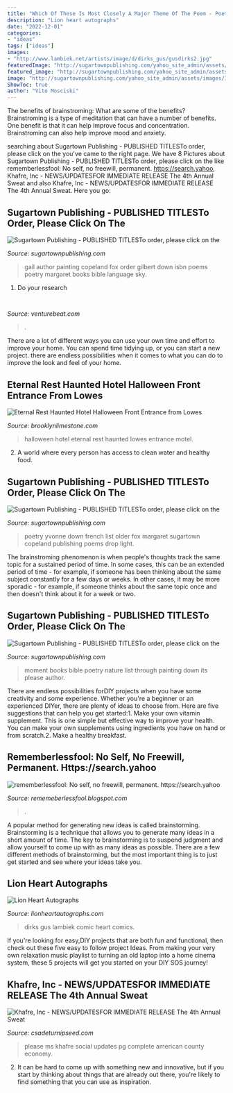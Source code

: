 ```yaml
---
title: "Which Of These Is Most Closely A Major Theme Of The Poem - Poetry Yvonne Down French List Older Fox Margaret Sugartown Copeland Publishing Poems Drop Light"
description: "Lion heart autographs"
date: "2022-12-01"
categories:
- "ideas"
tags: ["ideas"]
images:
- "http://www.lambiek.net/artists/image/d/dirks_gus/gusdirks2.jpg"
featuredImage: "http://sugartownpublishing.com/yahoo_site_admin/assets/images/Gail_Peterson_2.365170147_std.JPG"
featured_image: "http://sugartownpublishing.com/yahoo_site_admin/assets/images/It_Lasts_a_Moment_Horse_Final_Cover.336114602_std.jpg"
image: "http://sugartownpublishing.com/yahoo_site_admin/assets/images/It_Lasts_a_Moment_Horse_Final_Cover.336114602_std.jpg"
ShowToc: true
author: "Vito Mosciski"
---
```



The benefits of brainstroming: What are some of the benefits?
Brainstroming is a type of meditation that can have a number of benefits. One benefit is that it can help improve focus and concentration. Brainstroming can also help improve mood and anxiety.

	

		
searching about Sugartown Publishing - PUBLISHED TITLESTo order, please click on the you've came to the right page. We have 8 Pictures about Sugartown Publishing - PUBLISHED TITLESTo order, please click on the like rememberlessfool: No self, no freewill, permanent. https://search.yahoo, Khafre, Inc - NEWS/UPDATES﻿FOR IMMEDIATE RELEASE The 4th Annual Sweat and also Khafre, Inc - NEWS/UPDATES﻿FOR IMMEDIATE RELEASE The 4th Annual Sweat. Here you go:
		
    
## Sugartown Publishing - PUBLISHED TITLESTo Order, Please Click On The

<img loading=lazy src="http://sugartownpublishing.com/yahoo_site_admin/assets/images/Gail_Peterson_2.365170147_std.JPG" onerror="this.onerror=null;this.src='https://tse4.mm.bing.net/th?id=OIP.rRs6hsgxxAY3ieRqNp4HUAHaJ3&amp;pid=15.1';" alt="Sugartown Publishing - PUBLISHED TITLESTo order, please click on the">

_Source: sugartownpublishing.com_

>gail author painting copeland fox order gilbert down isbn poems poetry margaret books bible language sky. 

	

1. Do your research

    
## 

<img loading=lazy src="https://venturebeat.com/wp-content/uploads/2020/04/hp-envy-2.jpg?w=800" onerror="this.onerror=null;this.src='https://tse3.mm.bing.net/th?id=OIP.JVSj1jCSAFvhjhufKHhGPAHaEt&amp;pid=15.1';" alt="">

_Source: venturebeat.com_

>. 

	

There are a lot of different ways you can use your own time and effort to improve your home. You can spend time tidying up, or you can start a new project. there are endless possibilities when it comes to what you can do to improve the look and feel of your home.

    
## Eternal Rest Haunted Hotel Halloween Front Entrance From Lowes

<img loading=lazy src="https://1.bp.blogspot.com/-eZtJyON-vzI/WdRjtjjAX6I/AAAAAAAAbq0/MtEAX1es9vYg-JjHo26RPJTMcpzDFkCeACLcBGAs/s1600/EternalRestMotelBrooklynLimestone171003-28.jpg" onerror="this.onerror=null;this.src='https://tse4.mm.bing.net/th?id=OIP.mEiaNCp_umWEluzM6IaZUAHaLI&amp;pid=15.1';" alt="Eternal Rest Haunted Hotel Halloween Front Entrance from Lowes">

_Source: brooklynlimestone.com_

>halloween hotel eternal rest haunted lowes entrance motel. 

	

2. A world where every person has access to clean water and healthy food. 

    
## Sugartown Publishing - PUBLISHED TITLESTo Order, Please Click On The

<img loading=lazy src="http://sugartownpublishing.com/yahoo_site_admin/assets/images/1_Yvonne_Airporter.220160456_std.jpg" onerror="this.onerror=null;this.src='https://tse2.mm.bing.net/th?id=OIP.l7-Fm-7Q1VwVcublnQ6-SAAAAA&amp;pid=15.1';" alt="Sugartown Publishing - PUBLISHED TITLESTo order, please click on the">

_Source: sugartownpublishing.com_

>poetry yvonne down french list older fox margaret sugartown copeland publishing poems drop light. 

	

The brainstroming phenomenon is when people's thoughts track the same topic for a sustained period of time. In some cases, this can be an extended period of time - for example, if someone has been thinking about the same subject constantly for a few days or weeks. In other cases, it may be more sporadic - for example, if someone thinks about the same topic once and then doesn't think about it for a week or two.

    
## Sugartown Publishing - PUBLISHED TITLESTo Order, Please Click On The

<img loading=lazy src="http://sugartownpublishing.com/yahoo_site_admin/assets/images/It_Lasts_a_Moment_Horse_Final_Cover.336114602_std.jpg" onerror="this.onerror=null;this.src='https://tse2.mm.bing.net/th?id=OIP.jJweOkIiFGn-a352LxDA6wAAAA&amp;pid=15.1';" alt="Sugartown Publishing - PUBLISHED TITLESTo order, please click on the">

_Source: sugartownpublishing.com_

>moment books bible poetry nature list through painting down its please author. 

	

There are endless possibilities forDIY projects when you have some creativity and some experience. Whether you're a beginner or an experienced DIYer, there are plenty of ideas to choose from. Here are five suggestions that can help you get started:1. Make your own vitamin supplement. This is one simple but effective way to improve your health. You can make your own supplements using ingredients you have on hand or from scratch.2. Make a healthy breakfast.

    
## Rememberlessfool: No Self, No Freewill, Permanent. Https://search.yahoo

<img loading=lazy src="https://1.bp.blogspot.com/-PFsnpVk_dL4/XkHvB3dar8I/AAAAAAAAclA/aPQLMYwuSbw5uON040Q9_DEqwhYK1e8CACLcBGAsYHQ/s1600/Untitled430.png" onerror="this.onerror=null;this.src='https://tse1.mm.bing.net/th?id=OIP.O7__VeO_Iysmd6yZRBpOqgHaEK&amp;pid=15.1';" alt="rememberlessfool: No self, no freewill, permanent. https://search.yahoo">

_Source: rememeberlessfool.blogspot.com_

>. 

	

A popular method for generating new ideas is called brainstorming. Brainstorming is a technique that allows you to generate many ideas in a short amount of time. The key to brainstorming is to suspend judgment and allow yourself to come up with as many ideas as possible. There are a few different methods of brainstorming, but the most important thing is to just get started and see where your ideas take you.

    
## Lion Heart Autographs

<img loading=lazy src="http://www.lambiek.net/artists/image/d/dirks_gus/gusdirks2.jpg" onerror="this.onerror=null;this.src='https://tse1.mm.bing.net/th?id=OIP.EnWkzfkAmVwhTeKJ5-oIugHaEV&amp;pid=15.1';" alt="Lion Heart Autographs">

_Source: lionheartautographs.com_

>dirks gus lambiek comic heart comics. 

	

If you're looking for easy,DIY projects that are both fun and functional, then check out these five easy to follow project Ideas. From making your very own relaxation music playlist to turning an old laptop into a home cinema system, these 5 projects will get you started on your DIY SOS journey!

    
## Khafre, Inc - NEWS/UPDATES﻿FOR IMMEDIATE RELEASE The 4th Annual Sweat

<img loading=lazy src="http://www.csadeturnipseed.com/yahoo_site_admin/assets/images/BOLIVAR_COMMERCIAL_PG_2.120143307_std.jpg" onerror="this.onerror=null;this.src='https://tse1.mm.bing.net/th?id=OIP.sh9PLFNYHICXc9MQWhtNWwHaMY&amp;pid=15.1';" alt="Khafre, Inc - NEWS/UPDATES﻿FOR IMMEDIATE RELEASE The 4th Annual Sweat">

_Source: csadeturnipseed.com_

>please ms khafre social updates pg complete american county economy. 

	

2. It can be hard to come up with something new and innovative, but if you start by thinking about things that are already out there, you're likely to find something that you can use as inspiration. 

